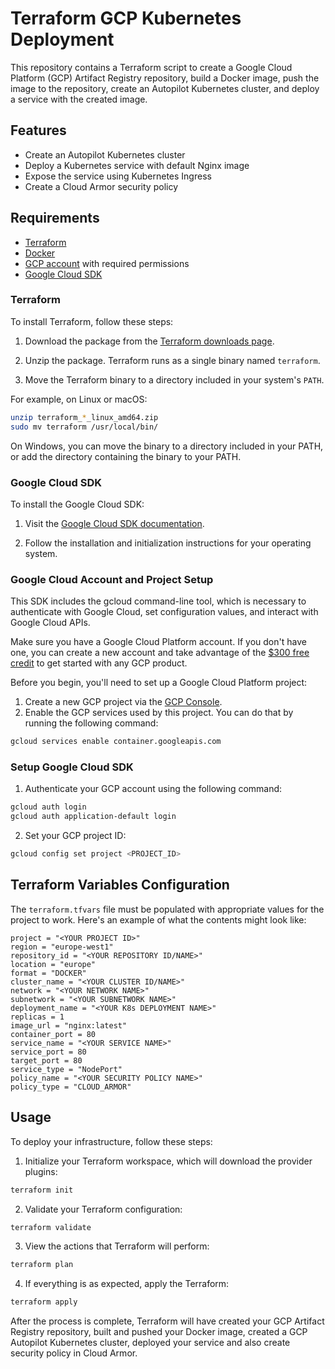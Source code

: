 # Terraform GCP Kubernetes Deployment

This repository contains a Terraform script to create a Google Cloud Platform (GCP) Artifact Registry repository, build a Docker image, push the image to the repository, create an Autopilot Kubernetes cluster, and deploy a service with the created image.

## Features

- Create an Autopilot Kubernetes cluster
- Deploy a Kubernetes service with default Nginx image
- Expose the service using Kubernetes Ingress
- Create a Cloud Armor security policy

## Requirements

- [Terraform](https://www.terraform.io/downloads.html)
- [Docker](https://www.docker.com/get-started)
- [GCP account](https://cloud.google.com/) with required permissions
- [Google Cloud SDK](https://cloud.google.com/sdk/docs/install)

### Terraform

To install Terraform, follow these steps:

1. Download the package from the [Terraform downloads page](https://www.terraform.io/downloads.html).

2. Unzip the package. Terraform runs as a single binary named `terraform`.

3. Move the Terraform binary to a directory included in your system's `PATH`.

For example, on Linux or macOS:

```bash
unzip terraform_*_linux_amd64.zip
sudo mv terraform /usr/local/bin/
```

On Windows, you can move the binary to a directory included in your PATH, or add the directory containing the binary to your PATH.

### Google Cloud SDK
To install the Google Cloud SDK:

1. Visit the [Google Cloud SDK documentation](https://cloud.google.com/sdk/docs/install).

2. Follow the installation and initialization instructions for your operating system.

### Google Cloud Account and Project Setup

This SDK includes the gcloud command-line tool, which is necessary to authenticate with Google Cloud, set configuration values, and interact with Google Cloud APIs.

Make sure you have a Google Cloud Platform account. If you don't have one, you can create a new account and take advantage of the [$300 free credit](https://cloud.google.com/free) to get started with any GCP product.

Before you begin, you'll need to set up a Google Cloud Platform project:

1. Create a new GCP project via the [GCP Console](https://console.cloud.google.com/).
2. Enable the GCP services used by this project. You can do that by running the following command:

```bash
gcloud services enable container.googleapis.com
```

### Setup Google Cloud SDK

1. Authenticate your GCP account using the following command:

```bash
gcloud auth login
gcloud auth application-default login
```

2. Set your GCP project ID:

```bash
gcloud config set project <PROJECT_ID>
```

## Terraform Variables Configuration

The `terraform.tfvars` file must be populated with appropriate values for the project to work. Here's an example of what the contents might look like:

```hcl
project = "<YOUR PROJECT ID>"
region = "europe-west1"
repository_id = "<YOUR REPOSITORY ID/NAME>"
location = "europe"
format = "DOCKER"
cluster_name = "<YOUR CLUSTER ID/NAME>"
network = "<YOUR NETWORK NAME>"
subnetwork = "<YOUR SUBNETWORK NAME>"
deployment_name = "<YOUR K8s DEPLOYMENT NAME>"
replicas = 1
image_url = "nginx:latest"
container_port = 80
service_name = "<YOUR SERVICE NAME>"
service_port = 80
target_port = 80
service_type = "NodePort"
policy_name = "<YOUR SECURITY POLICY NAME>"
policy_type = "CLOUD_ARMOR"
```

## Usage

To deploy your infrastructure, follow these steps:

1. Initialize your Terraform workspace, which will download the provider plugins:

```bash
terraform init
```

2. Validate your Terraform configuration:

```bash
terraform validate
```

3. View the actions that Terraform will perform:

```bash
terraform plan
```

4. If everything is as expected, apply the Terraform:

```bash
terraform apply
```

After the process is complete, Terraform will have created your GCP Artifact Registry repository, built and pushed your Docker image, created a GCP Autopilot Kubernetes cluster, deployed your service and also create security policy in Cloud Armor.
